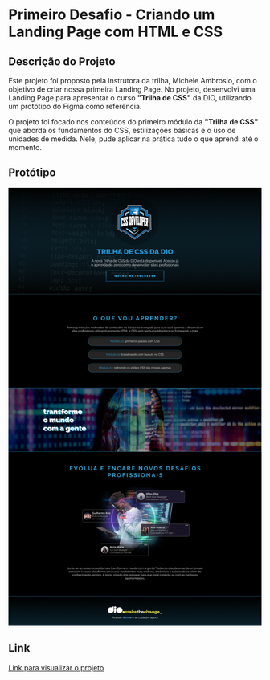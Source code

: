 # Primeiro Desafio - Criando um Landing Page com HTML e CSS


## Descrição do Projeto

Este projeto foi proposto pela instrutora da trilha, Michele Ambrosio, com o objetivo de criar nossa primeira Landing Page. No projeto, desenvolvi uma Landing Page para apresentar o curso **"Trilha de CSS"** da DIO, utilizando um protótipo do Figma como referência.

O projeto foi focado nos conteúdos do primeiro módulo da **"Trilha de CSS"** que aborda os fundamentos do CSS, estilizações básicas e o uso de unidades de medida. Nele, pude aplicar na prática tudo o que aprendi até o momento.

## Protótipo

![protótipo da landing page](assets/images/image.png)

## Link

<a href="https://matheus-flcruz.github.io/desafio-trilha-css-modulo-01/">Link para visualizar o projeto</a>
